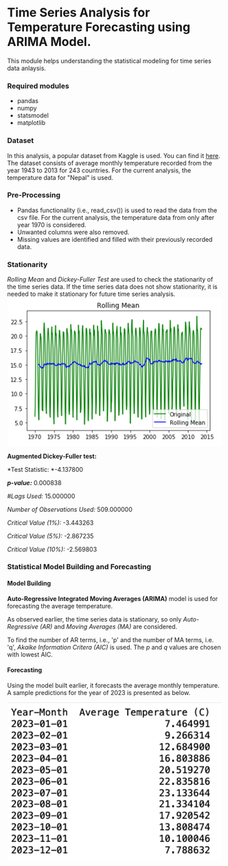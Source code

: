 # Time Series Analysis for Temperature Forecasting using ARIMA Model.
This module helps understanding the statistical modeling for time series data anlaysis.

### Required modules
- pandas
- numpy
- statsmodel
- matplotlib

### Dataset
In this analysis, a popular dataset from Kaggle is used. You can find it [here](https://www.kaggle.com/berkeleyearth/climate-change-earth-surface-temperature-data). The dataset consists of average monthly temperature recorded from the year 1943 to 2013 for 243 countries. For the current analysis, the temperature data for "Nepal" is used.

### Pre-Processing
- Pandas functionality (i.e., read_csv()) is used to read the data from the csv file. For the current analysis, the temperature data from only after year 1970 is considered. 
- Unwanted columns were also removed.
- Missing values are identified and  filled with their previously recorded data. 

### Stationarity
*Rolling Mean* and *Dickey-Fuller Test* are used to check the stationarity of the time series data. If the time series data does not show stationarity, it is needed to make it stationary for future time series analysis.
<img src="Figures/rolling_mean_plot.png" alt="Cannot load the rolling mean plot of the time series data" width="500" align = "middle"/>


**Augmented Dickey-Fuller test:**

*Test Statistic: *-4.137800

***p-value:***                     0.000838

*#Lags Used:*                      15.000000

*Number of Observations Used:*    509.000000

*Critical Value (1%):*             -3.443263

*Critical Value (5%):*             -2.867235

*Critical Value (10%):*            -2.569803

### Statistical Model Building and Forecasting

#### Model Building
**Auto-Regressive Integrated Moving Averages (ARIMA)** model is used for forecasting the average temperature. 

As observed earlier, the time series data is stationary, so only *Auto-Regressive (AR)* and *Moving Averages (MA)* are considered.

To find the number of AR terms, i.e., 'p' and the number of MA terms, i.e. 'q', *Akaike Information Critera (AIC)* is used. The *p* and *q* values are chosen with lowest AIC.

#### Forecasting
Using the model built earlier, it forecasts the average monthly temperature. A sample predictions for the year of 2023 is presented as below.

<img src="Figures/forecast-2023.png" alt="Cannot load the forecasting table of the time series data" width="500" align = "middle" width="300"/>

